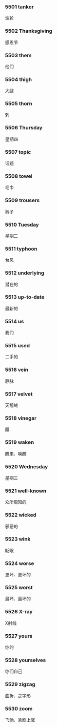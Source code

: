 ### 5501 tanker
油轮

### 5502 Thanksgiving
感恩节

### 5503 them
他们

### 5504 thigh
大腿

### 5505 thorn
刺

### 5506 Thursday
星期四

### 5507 topic
话题

### 5508 towel
毛巾

### 5509 trousers
裤子

### 5510 Tuesday
星期二

### 5511 typhoon
台风

### 5512 underlying
潜在的

### 5513 up-to-date
最新的

### 5514 us
我们

### 5515 used
二手的

### 5516 vein
静脉

### 5517 velvet
天鹅绒

### 5518 vinegar
醋

### 5519 waken
醒来、唤醒

### 5520 Wednesday
星期三

### 5521 well-known
众所周知的

### 5522 wicked
邪恶的

### 5523 wink
眨眼

### 5524 worse
更坏、更坏的

### 5525 worst
最坏、最坏的

### 5526 X-ray
X射线

### 5527 yours
你的

### 5528 yourselves
你们自己

### 5529 zigzag
曲折、之字形

### 5530 zoom
飞驰、急剧上涨

